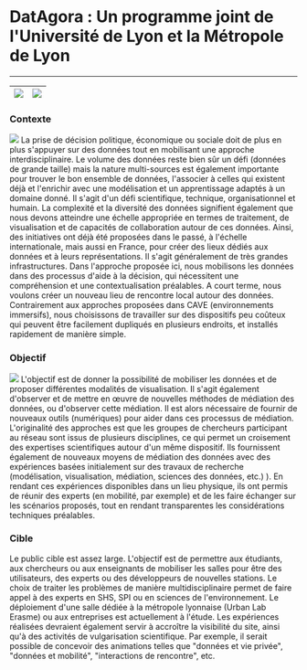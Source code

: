 # DatAgora : Un programme joint de l'Université de Lyon et la Métropole de Lyon

***

|![](/images/Grandlyon.png)|![](/images/universite.png)|
|-|-|


### Contexte
![](/images/Home.png)
La prise de décision politique, économique ou sociale doit de plus en plus s'appuyer sur des données tout en mobilisant une approche interdisciplinaire. Le volume des données reste bien sûr un défi (données de grande taille) mais la nature multi-sources est également importante pour trouver le bon ensemble de données, l'associer à celles qui existent déjà et l'enrichir avec une modélisation et un apprentissage adaptés à un domaine donné. Il s'agit d'un défi scientifique, technique, organisationnel et humain. La complexité et la diversité des données signifient également que nous devons atteindre une échelle appropriée en termes de traitement, de visualisation et de capacités de collaboration autour de ces données. Ainsi, des initiatives ont déjà été proposées dans le passé, à l'échelle internationale, mais aussi en France, pour créer des lieux dédiés aux données et à leurs représentations. Il s'agit généralement de très grandes infrastructures. 
Dans l'approche proposée ici, nous mobilisons les données dans des processus d'aide à la décision, qui nécessitent une compréhension et une contextualisation préalables. A court terme, nous voulons créer un nouveau lieu de rencontre local autour des données. Contrairement aux approches proposées dans CAVE (environnements immersifs), nous choisissons de travailler sur des dispositifs peu coûteux qui peuvent être facilement dupliqués en plusieurs endroits, et installés rapidement de manière simple. 


### Objectif
![](/images/Home2.png)
 L'objectif est de donner la possibilité de mobiliser les données et de proposer différentes modalités de visualisation. Il s'agit également d'observer et de mettre en œuvre de nouvelles méthodes de médiation des données, ou d'observer cette médiation. Il est alors nécessaire de fournir de nouveaux outils (numériques) pour aider dans ces processus de médiation. 
L'originalité des approches est que les groupes de chercheurs participant au réseau sont issus de plusieurs disciplines, ce qui permet un croisement des expertises scientifiques autour d'un même dispositif. Ils fournissent également de nouveaux moyens de médiation des données avec des expériences basées initialement sur des travaux de recherche (modélisation, visualisation, médiation, sciences des données, etc.) ). En rendant ces expériences disponibles dans un lieu physique, ils ont permis de réunir des experts (en mobilité, par exemple) et de les faire échanger sur les scénarios proposés, tout en rendant transparentes les considérations techniques préalables.

### Cible
Le public cible est assez large. L'objectif est de permettre aux étudiants, aux chercheurs ou aux enseignants de mobiliser les salles pour être des utilisateurs, des experts ou des développeurs de nouvelles stations. Le choix de traiter les problèmes de manière multidisciplinaire permet de faire appel à des experts en SHS, SPI ou en sciences de l'environnement. Le déploiement d'une salle dédiée à la métropole lyonnaise (Urban Lab Erasme) ou aux entreprises est actuellement à l'étude. Les expériences réalisées devraient également servir à accroître la visibilité du site, ainsi qu'à des activités de vulgarisation scientifique. Par exemple, il serait possible de concevoir des animations telles que "données et vie privée", "données et mobilité", "interactions de rencontre", etc.


